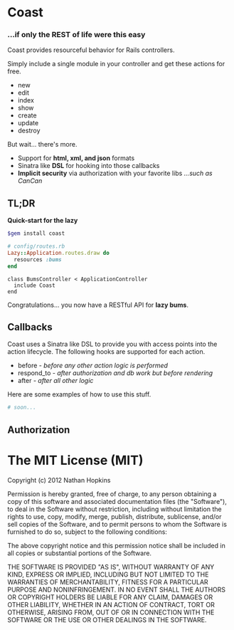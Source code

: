 # Coast

### ...if only the REST of life were this easy

Coast provides resourceful behavior for Rails controllers.

Simply include a single module in your controller and get these actions for free.

* new
* edit
* index
* show
* create
* update
* destroy

But wait... there's more.

* Support for **html, xml, and json** formats
* Sinatra like **DSL** for hooking into those callbacks
* **Implicit security** via authorization with your favorite libs *...such as CanCan*

## TL;DR

**Quick-start for the lazy**

```bash
$gem install coast
```

```ruby
# config/routes.rb
Lazy::Application.routes.draw do
  resources :bums
end
```

```# app/controllers/bums_controller.rb
class BumsController < ApplicationController
  include Coast
end
```

Congratulations... you now have a RESTful API for **lazy bums**.

## Callbacks

Coast uses a Sinatra like DSL to provide you with access points into the action lifecycle.
The following hooks are supported for each action.

* before *- before any other action logic is performed*
* respond_to *- after authorization and db work but before rendering*
* after *- after all other logic*

Here are some examples of how to use this stuff.

```ruby
# soon...
```

## Authorization





# The MIT License (MIT)
Copyright (c) 2012 Nathan Hopkins

Permission is hereby granted, free of charge, to any person obtaining a copy of this software and associated documentation files (the "Software"), to deal in the Software without restriction, including without limitation the rights to use, copy, modify, merge, publish, distribute, sublicense, and/or sell copies of the Software, and to permit persons to whom the Software is furnished to do so, subject to the following conditions:

The above copyright notice and this permission notice shall be included in all copies or substantial portions of the Software.

THE SOFTWARE IS PROVIDED "AS IS", WITHOUT WARRANTY OF ANY KIND, EXPRESS OR IMPLIED, INCLUDING BUT NOT LIMITED TO THE WARRANTIES OF MERCHANTABILITY, FITNESS FOR A PARTICULAR PURPOSE AND NONINFRINGEMENT. IN NO EVENT SHALL THE AUTHORS OR COPYRIGHT HOLDERS BE LIABLE FOR ANY CLAIM, DAMAGES OR OTHER LIABILITY, WHETHER IN AN ACTION OF CONTRACT, TORT OR OTHERWISE, ARISING FROM, OUT OF OR IN CONNECTION WITH THE SOFTWARE OR THE USE OR OTHER DEALINGS IN THE SOFTWARE.
